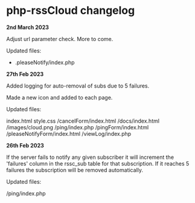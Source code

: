 # php-rssCloud changelog

**2nd March 2023**

Adjust url parameter check. More to come.

Updated files:

- .pleaseNotify/index.php

**27th Feb 2023**

Added logging for auto-removal of subs due to 5 failures.

Made a new icon and added to each page.

Updated files:

index.html
style.css
/cancelForm/index.html
/docs/index.html
/images/cloud.png
/ping/index.php
/pingForm/index.html
/pleaseNotifyForm/index.html
/viewLog/index.php

**26th Feb 2023**

If the server fails to notify any given subscriber it will increment the 'failures' column in the rssc_sub table for that subscription. If it reaches 5 failures the subscription will be removed automatically.

Updated files:

/ping/index.php

